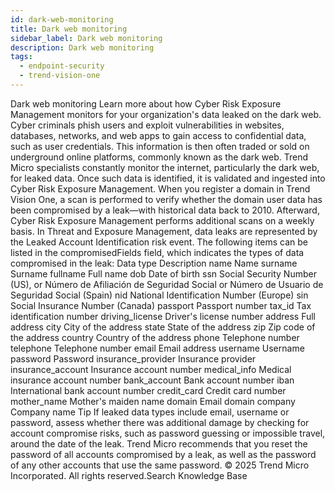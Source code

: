 ```yaml
---
id: dark-web-monitoring
title: Dark web monitoring
sidebar_label: Dark web monitoring
description: Dark web monitoring
tags:
  - endpoint-security
  - trend-vision-one
---
```


 Dark web monitoring Learn more about how Cyber Risk Exposure Management monitors for your organization's data leaked on the dark web. Cyber criminals phish users and exploit vulnerabilities in websites, databases, networks, and web apps to gain access to confidential data, such as user credentials. This information is then often traded or sold on underground online platforms, commonly known as the dark web. Trend Micro specialists constantly monitor the internet, particularly the dark web, for leaked data. Once such data is identified, it is validated and ingested into Cyber Risk Exposure Management. When you register a domain in Trend Vision One, a scan is performed to verify whether the domain user data has been compromised by a leak—with historical data back to 2010. Afterward, Cyber Risk Exposure Management performs additional scans on a weekly basis. In Threat and Exposure Management, data leaks are represented by the Leaked Account Identification risk event. The following items can be listed in the compromisedFields field, which indicates the types of data compromised in the leak: Data type Description name Name surname Surname fullname Full name dob Date of birth ssn Social Security Number (US), or Número de Afiliación de Seguridad Social or Número de Usuario de Seguridad Social (Spain) nid National Identification Number (Europe) sin Social Insurance Number (Canada) passport Passport number tax_id Tax identification number driving_license Driver's license number address Full address city City of the address state State of the address zip Zip code of the address country Country of the address phone Telephone number telephone Telephone number email Email address username Username password Password insurance_provider Insurance provider insurance_account Insurance account number medical_info Medical insurance account number bank_account Bank account number iban International bank account number credit_card Credit card number mother_name Mother's maiden name domain Email domain company Company name Tip If leaked data types include email, username or password, assess whether there was additional damage by checking for account compromise risks, such as password guessing or impossible travel, around the date of the leak. Trend Micro recommends that you reset the password of all accounts compromised by a leak, as well as the password of any other accounts that use the same password. © 2025 Trend Micro Incorporated. All rights reserved.Search Knowledge Base